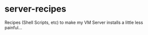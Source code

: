 server-recipes
==============

Recipes (Shell Scripts, etc) to make my VM Server installs a little less painful...